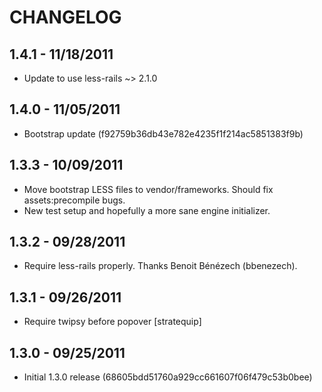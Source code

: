 CHANGELOG
=========

1.4.1 - 11/18/2011
------------------

* Update to use less-rails ~> 2.1.0


1.4.0 - 11/05/2011
------------------

* Bootstrap update (f92759b36db43e782e4235f1f214ac5851383f9b)


1.3.3 - 10/09/2011
------------------

* Move bootstrap LESS files to vendor/frameworks. Should fix assets:precompile bugs.
* New test setup and hopefully a more sane engine initializer.


1.3.2 - 09/28/2011
------------------

* Require less-rails properly. Thanks Benoit Bénézech (bbenezech).


1.3.1 - 09/26/2011
------------------

* Require twipsy before popover [stratequip]


1.3.0 - 09/25/2011
------------------

* Initial 1.3.0 release (68605bdd51760a929cc661607f06f479c53b0bee)

